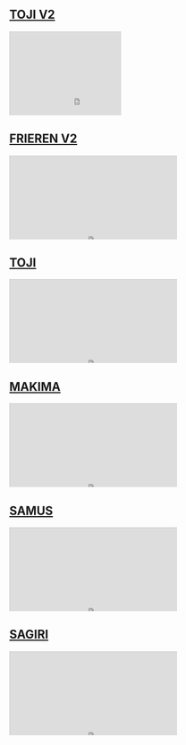 ---
---

## [TOJI V2](https://www.sukawaii.com/products/toji-2)

<div style="overflow:hidden;padding:0;position:relative;height:150;width:200;"><iframe 
style="-moz-transform: scale(0.25, 0.25); - webkit-transform: scale(0.25, 0.25); 
-o-transform: scale(0.25, 0.25);
-ms-transform: scale(0.25, 0.25);
transform: scale(0.25, 0.25); 
-moz-transform-origin: top left;
-webkit-transform-origin: top left;
-o-transform-origin: top left;-ms-transform-origin: top left;transform-origin: top left;" height=1000 width=1000 src="https://www.sukawaii.com/cdn/shop/files/toji-v2-peekers-695.png?v=1702340188"></iframe></div>

## [FRIEREN V2](https://www.sukawaii.com/products/copy-of-aijou)

<div style="overflow:hidden;padding:0;position:relative;height:150;width:300;"><iframe 
style="-moz-transform: scale(0.25, 0.25); - webkit-transform: scale(0.25, 0.25); 
-o-transform: scale(0.25, 0.25);
-ms-transform: scale(0.25, 0.25);
transform: scale(0.25, 0.25); 
-moz-transform-origin: top left;
-webkit-transform-origin: top left;
-o-transform-origin: top left;-ms-transform-origin: top left;transform-origin: top left;" height=1200 width=1200 src="https://www.sukawaii.com/cdn/shop/files/frieren-v2-peekers-905.png?v=1699925176"></iframe></div>

## [TOJI](https://www.sukawaii.com/products/toji-1)

<div style="overflow:hidden;padding:0;position:relative;height:150;width:300;"><iframe 
style="-moz-transform: scale(0.25, 0.25); - webkit-transform: scale(0.25, 0.25); 
-o-transform: scale(0.25, 0.25);
-ms-transform: scale(0.25, 0.25);
transform: scale(0.25, 0.25); 
-moz-transform-origin: top left;
-webkit-transform-origin: top left;
-o-transform-origin: top left;-ms-transform-origin: top left;transform-origin: top left;" height=1200 width=1200 src="https://www.sukawaii.com/cdn/shop/files/toji-peekers-430.png?v=1690068365"></iframe></div>

## [MAKIMA](https://www.sukawaii.com/products/makima?pr_prod_strat=e5_desc&pr_rec_id=308f21c81&pr_rec_pid=6942443864229&pr_ref_pid=7959201972445&pr_seq=uniform)

<div style="overflow:hidden;padding:0;position:relative;height:150;width:300;"><iframe 
style="-moz-transform: scale(0.25, 0.25); - webkit-transform: scale(0.25, 0.25); 
-o-transform: scale(0.25, 0.25);
-ms-transform: scale(0.25, 0.25);
transform: scale(0.25, 0.25); 
-moz-transform-origin: top left;
-webkit-transform-origin: top left;
-o-transform-origin: top left;-ms-transform-origin: top left;transform-origin: top left;" height=1200 width=1200 src="https://www.sukawaii.com/cdn/shop/products/makima-peekers-502.png?v=1654200079"></iframe></div>

## [SAMUS](https://www.sukawaii.com/products/samus)

<div style="overflow:hidden;padding:0;position:relative;height:150;width:300;"><iframe 
style="-moz-transform: scale(0.25, 0.25); - webkit-transform: scale(0.25, 0.25); 
-o-transform: scale(0.25, 0.25);
-ms-transform: scale(0.25, 0.25);
transform: scale(0.25, 0.25); 
-moz-transform-origin: top left;
-webkit-transform-origin: top left;
-o-transform-origin: top left;-ms-transform-origin: top left;transform-origin: top left;" height=1200 width=1200 src="https://www.sukawaii.com/cdn/shop/files/samus-peekers-968.png?v=1690068246"></iframe></div>

## [SAGIRI](https://www.sukawaii.com/products/sagiri)

<div style="overflow:hidden;padding:0;position:relative;height:150;width:300;"><iframe 
style="-moz-transform: scale(0.25, 0.25); - webkit-transform: scale(0.25, 0.25); 
-o-transform: scale(0.25, 0.25);
-ms-transform: scale(0.25, 0.25);
transform: scale(0.25, 0.25); 
-moz-transform-origin: top left;
-webkit-transform-origin: top left;
-o-transform-origin: top left;-ms-transform-origin: top left;transform-origin: top left;" height=1200 width=1200 src="https://www.sukawaii.com/cdn/shop/products/sagiri-peekers-634.png?v=1682010651"></iframe></div>

